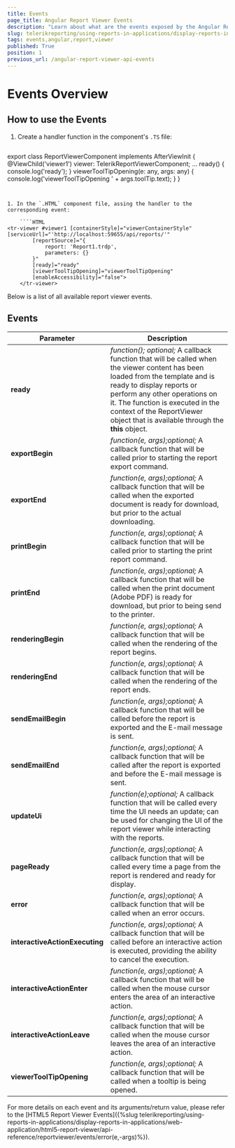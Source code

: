 ```yaml
---
title: Events
page_title: Angular Report Viewer Events
description: "Learn about what are the events exposed by the Angular Report Viewer and how to use them in your application."
slug: telerikreporting/using-reports-in-applications/display-reports-in-applications/web-application/angular-report-viewer/api-reference/events
tags: events,angular,report,viewer
published: True
position: 1
previous_url: /angular-report-viewer-api-events
---
```


<style>
table th:first-of-type {
	width: 30%;
}
table th:nth-of-type(2) {
	width: 70%;
}
</style>

# Events Overview

## How to use the Events

1. Create a handler function in the component's `.TS` file:

	````TypeScript
export class ReportViewerComponent implements AfterViewInit {
		@ViewChild('viewer1') viewer: TelerikReportViewerComponent;
		...
		ready() {
			console.log('ready');
		}
		viewerToolTipOpening(e: any, args: any) {
			console.log('viewerToolTipOpening ' + args.toolTip.text);
		}
	}
````


1. In the `.HTML` component file, assing the handler to the corresponding event:

	````HTML
<tr-viewer #viewer1 [containerStyle]="viewerContainerStyle" [serviceUrl]="'http://localhost:59655/api/reports/'"
		[reportSource]="{
			report: 'Report1.trdp',
			parameters: {}
		}"
		[ready]="ready"
		[viewerToolTipOpening]="viewerToolTipOpening"
		[enableAccessibility]="false">
	</tr-viewer>
````


Below is a list of all available report viewer events.

## Events

| Parameter | Description |
| ------ | ------ |
| __ready__ | *function();* *optional;* A callback function that will be called when the viewer content has been loaded from the template and is ready to display reports or perform any other operations on it. The function is executed in the context of the ReportViewer object that is available through the __this__ object.|
| __exportBegin__ | *function(e, args);optional;* A callback function that will be called prior to starting the report export command.|
| __exportEnd__ | *function(e, args);optional;* A callback function that will be called when the exported document is ready for download, but prior to the actual downloading.|
| __printBegin__ | *function(e, args);optional;* A callback function that will be called prior to starting the print report command.|
| __printEnd__ | *function(e, args);optional;* A callback function that will be called when the print document (Adobe PDF) is ready for download, but prior to being send to the printer.|
| __renderingBegin__ | *function(e, args);optional;* A callback function that will be called when the rendering of the report begins.|
| __renderingEnd__ | *function(e, args);optional;* A callback function that will be called when the rendering of the report ends.|
| __sendEmailBegin__ | *function(e, args);optional;* A callback function that will be called before the report is exported and the E-mail message is sent.|
| __sendEmailEnd__ | *function(e, args);optional;* A callback function that will be called after the report is exported and before the E-mail message is sent.|
| __updateUi__ | *function(e);optional;* A callback function that will be called every time the UI needs an update; can be used for changing the UI of the report viewer while interacting with the reports.|
| __pageReady__ | *function(e, args);optional;* A callback function that will be called every time a page from the report is rendered and ready for display.|
| __error__ | *function(e, args);optional;* A callback function that will be called when an error occurs.|
| __interactiveActionExecuting__ | *function(e, args);optional;* A callback function that will be called before an interactive action is executed,                 providing the ability to cancel the execution.|
| __interactiveActionEnter__ | *function(e, args);optional;* A callback function that will be called when the mouse cursor enters the area of an interactive action.|
| __interactiveActionLeave__ | *function(e, args);optional;* A callback function that will be called when the mouse cursor leaves the area of an interactive action.|
| __viewerToolTipOpening__ | *function(e, args);optional;* A callback function that will be called when a tooltip is being opened.|

For more details on each event and its arguments/return value, please refer to the [HTML5 Report Viewer Events]({%slug telerikreporting/using-reports-in-applications/display-reports-in-applications/web-application/html5-report-viewer/api-reference/reportviewer/events/error(e,-args)%}).
